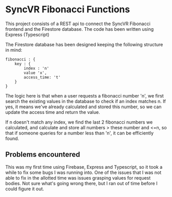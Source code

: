 # SyncVR Fibonacci Functions

This project consists of a REST api to connect the SyncVR Fibonacci frontend and the Firestore database. The code has been written using Express (Typescript)

The Firestore database has been designed keeping the following structure in mind:


    fibonacci : {
        key : {
            index : 'n'
            value 'x',
            access_time: 't'
        }
    }
    
The logic here is that when a user requests a fibonacci number 'n', we first search the existing 
values in the database to check if an index matches n. If yes, it means we've already calculated and stored this number, 
so we can update the access time and return the value.

If n doesn't match any index, we find the last 2 fibonacci numbers we calculated, and calculate and store all numbers > these number and <=n,
so that if someone queries for a number less than 'n', it can be efficiently found.

## Problems encountered
This was my first time using Firebase, Express and Typescript, so it took a while to fix some bugs I was running into.
One of the issues that I was not able to fix in the allotted time was issues grasping values for request bodies.
Not sure what's going wrong there, but I ran out of time before I could figure it out.